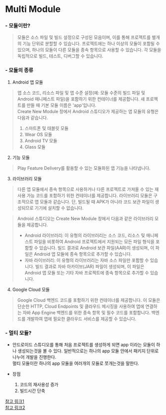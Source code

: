 
# Multi Module

###  - 모듈이란?
> 모듈은 소스 파일 및 빌드 설정으로 구성된 모음이며, 이를 통해 프로젝트를 별개의 기능 단위로 분할할 수 있습니다. 프로젝트에는 하나 이상의 모듈이 포함될 수 있으며, 하나의 모듈이 다른 모듈을 종속 항목으로 사용할 수 있습니다. 각 모듈을 독립적으로 빌드, 테스트, 디버그할 수 있습니다.  

### - 모듈의 종류
1. Android 앱 모듈
> 앱 소스 코드, 리소스 파일 및 앱 수준 설정(예: 모듈 수준의 빌드 파일 및 Android 매니페스트 파일)을 포함하기 위한 컨테이너를 제공합니다. 새 프로젝트를 만들 때 기본 모듈 이름은 'app'입니다.  
>Create New Module 창에서 Android 스튜디오가 제공하는 앱 모듈의 유형은 다음과 같습니다.  
>1. 스마트폰 및 태블릿 모듈  
>2. Wear OS 모듈  
>3. Android TV 모듈  
>4. Glass 모듈  

2. 기능 모듈
> Play Feature Delivery를 활용할 수 있는 모듈화된 앱 기능을 나타냅니다.

3. 라이브러리 모듈
> 다른 앱 모듈에서 종속 항목으로 사용하거나 다른 프로젝트로 가져올 수 있는 재사용 가능 코드를 포함하기 위한 컨테이너를 제공합니다. 라이브러리 모듈은 구조적으로 앱 모듈과 같습니다. 단, 빌드될 때 APK가 아니라 코드 보관 파일이 생성되므로 기기에 설치할 수 없습니다.  

> Android 스튜디오는 Create New Module 창에서 다음과 같은 라이브러리 모듈을 제공합니다.  
>* Android 라이브러리: 이 유형의 라이브러리는 소스 코드, 리소스 및 매니페스트 파일을 비롯하여 Android 프로젝트에서 지원되는 모든 파일 형식을 포함할 수 있습니다. 빌드 결과로 Android 보관 파일(AAR)이 생성되며, 이 파일은 Android 앱 모듈에 종속 항목으로 추가할 수 있습니다.  
>* 자바 라이브러리: 이 유형의 라이브러리는 자바 소스 파일만 포함할 수 있습니다. 빌드 결과로 자바 아카이브(JAR) 파일이 생성되며, 이 파일은 Android 앱 모듈 또는 기타 자바 프로젝트에 종속 항목으로 추가할 수 있습니다.

4. Google Cloud 모듈
> Google Cloud 백엔드 코드를 포함하기 위한 컨테이너를 제공합니다. 이 모듈은 단순한 HTTP, Cloud Endpoints 및 클라우드 메시징을 사용하여 앱에 연결하는 자바 App Engine 백엔드를 위한 종속 항목 및 필수 코드를 포함합니다. 백엔드를 개발하여 앱에 필요한 클라우드 서비스를 제공할 수 있습니다.

### - 멀티 모듈?
* 안드로이드 스튜디오를 통해 처음 프로젝트를 생성하게 되면 app 이라는 모듈이 하나 생성되는것을 볼 수 있다. 일반적으로는 하나의 app 모듈 안에서 패키지 단위로 나누어 개발을 진행한다.  
멀티 모듈이란 하나의 app 모듈을 여러개의 모듈로 쪼개는것을 말한다.

 * 장점  
    1. 코드의 재사용성 증가
    2. 빌드시간 단축
    




[참고 링크1](https://developer.android.com/studio/projects?hl=ko)  
[참고 링크2](https://www.youtube.com/watch?v=H4qh0n9Zu5k)
